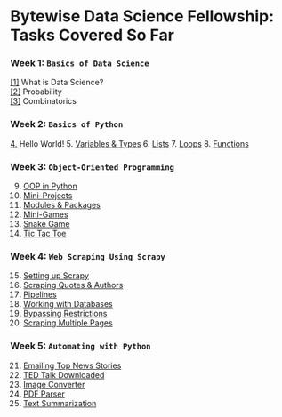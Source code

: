 # Bytewise Data Science Fellowship: Tasks Covered So Far

### Week 1: `Basics of Data Science`

[[1]](https://www.youtube.com/watch?v=KxryzSO1Fjs) What is Data Science?  
[[2]](https://www.youtube.com/watch?v=MOptXrYYcoY) Probability  
[[3]](https://www.youtube.com/watch?v=ied31kWht7Y) Combinatorics  

### Week 2: `Basics of Python`
[4.](https://www.learnpython.org/en/Hello,_World!) Hello World!
5. [Variables & Types](https://www.learnpython.org/en/Variables_and_Types)
6. [Lists](https://www.learnpython.org/en/Lists)
7. [Loops](https://www.hackerrank.com/challenges/python-loops/problem?isFullScreen=true)
8. [Functions](https://www.hackerrank.com/challenges/write-a-function/problem?isFullScreen=true)

### Week 3: `Object-Oriented Programming`
9. [OOP in Python](https://www.youtube.com/watch?v=MikphENIrOo)
10. [Mini-Projects](https://www.youtube.com/watch?v=DLn3jOsNRVE)
11. [Modules & Packages](https://www.youtube.com/watch?v=f26nAmfJggw)
12. [Mini-Games](https://www.youtube.com/watch?v=2AK7j8pIh-0)
13. [Snake Game](https://www.youtube.com/watch?v=M_npdRYD4K0)
14. [Tic Tac Toe](https://www.youtube.com/watch?v=BHh654_7Cmw)

### Week 4: `Web Scraping Using Scrapy`
15. [Setting up Scrapy](https://www.youtube.com/watch?v=OlAouS669bc&list=PLhTjy8cBISEqkN-5Ku_kXG4QW33sxQo0t&index=4)
16. [Scraping Quotes & Authors](https://www.youtube.com/watch?v=cC9aFbViT_c&list=PLhTjy8cBISEqkN-5Ku_kXG4QW33sxQo0t&index=11)
17. [Pipelines](https://www.youtube.com/watch?v=VMVFB1VKpto&list=PLhTjy8cBISEqkN-5Ku_kXG4QW33sxQo0t&index=14)
18. [Working with Databases](https://www.youtube.com/watch?v=6VFMGthBD58&list=PLhTjy8cBISEqkN-5Ku_kXG4QW33sxQo0t&index=17)
19. [Bypassing Restrictions](https://www.youtube.com/watch?v=090tLVr0l7s&list=PLhTjy8cBISEqkN-5Ku_kXG4QW33sxQo0t&index=24)
20. [Scraping Multiple Pages](https://www.youtube.com/watch?v=quMUjys9BcU&list=PLhTjy8cBISEqkN-5Ku_kXG4QW33sxQo0t&index=25)

### Week 5: `Automating with Python`
21. [Emailing Top News Stories](https://www.youtube.com/watch?v=s8XjEuplx_U&t=75s)
22. [TED Talk Downloaded](https://www.youtube.com/watch?v=s8XjEuplx_U&t=2610s)
23. [Image Converter](https://www.youtube.com/watch?v=s8XjEuplx_U&t=8592s)
24. [PDF Parser](https://www.youtube.com/watch?v=s8XjEuplx_U&t=3388s)
25. [Text Summarization](https://www.youtube.com/watch?v=s8XjEuplx_U&t=9980s)
